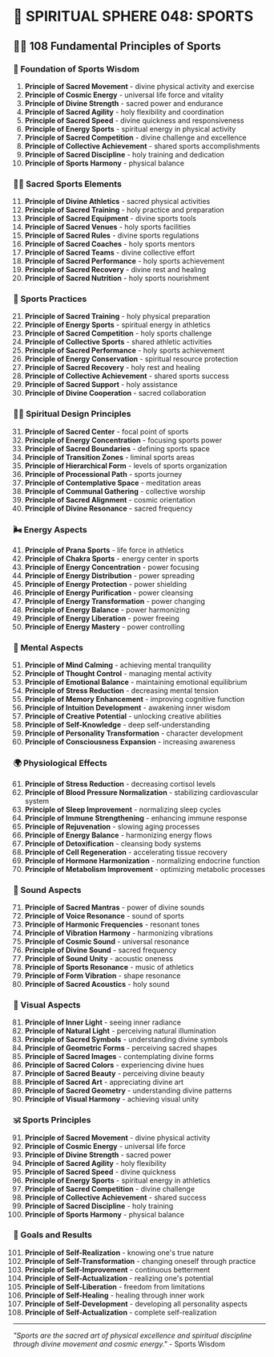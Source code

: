# 🌟 SPIRITUAL SPHERE 048: SPORTS

## 🧘‍♀️ 108 Fundamental Principles of Sports

### 🌌 Foundation of Sports Wisdom

1. **Principle of Sacred Movement** - divine physical activity and exercise
2. **Principle of Cosmic Energy** - universal life force and vitality
3. **Principle of Divine Strength** - sacred power and endurance
4. **Principle of Sacred Agility** - holy flexibility and coordination
5. **Principle of Sacred Speed** - divine quickness and responsiveness
6. **Principle of Energy Sports** - spiritual energy in physical activity
7. **Principle of Sacred Competition** - divine challenge and excellence
8. **Principle of Collective Achievement** - shared sports accomplishments
9. **Principle of Sacred Discipline** - holy training and dedication
10. **Principle of Sports Harmony** - physical balance

### 🏃‍♂️ Sacred Sports Elements

11. **Principle of Divine Athletics** - sacred physical activities
12. **Principle of Sacred Training** - holy practice and preparation
13. **Principle of Sacred Equipment** - divine sports tools
14. **Principle of Sacred Venues** - holy sports facilities
15. **Principle of Sacred Rules** - divine sports regulations
16. **Principle of Sacred Coaches** - holy sports mentors
17. **Principle of Sacred Teams** - divine collective effort
18. **Principle of Sacred Performance** - holy sports achievement
19. **Principle of Sacred Recovery** - divine rest and healing
20. **Principle of Sacred Nutrition** - holy sports nourishment

### 🌟 Sports Practices

21. **Principle of Sacred Training** - holy physical preparation
22. **Principle of Energy Sports** - spiritual energy in athletics
23. **Principle of Sacred Competition** - holy sports challenge
24. **Principle of Collective Sports** - shared athletic activities
25. **Principle of Sacred Performance** - holy sports achievement
26. **Principle of Energy Conservation** - spiritual resource protection
27. **Principle of Sacred Recovery** - holy rest and healing
28. **Principle of Collective Achievement** - shared sports success
29. **Principle of Sacred Support** - holy assistance
30. **Principle of Divine Cooperation** - sacred collaboration

### 🧘‍♀️ Spiritual Design Principles

31. **Principle of Sacred Center** - focal point of sports
32. **Principle of Energy Concentration** - focusing sports power
33. **Principle of Sacred Boundaries** - defining sports space
34. **Principle of Transition Zones** - liminal sports areas
35. **Principle of Hierarchical Form** - levels of sports organization
36. **Principle of Processional Path** - sports journey
37. **Principle of Contemplative Space** - meditation areas
38. **Principle of Communal Gathering** - collective worship
39. **Principle of Sacred Alignment** - cosmic orientation
40. **Principle of Divine Resonance** - sacred frequency

### 🌬️ Energy Aspects

41. **Principle of Prana Sports** - life force in athletics
42. **Principle of Chakra Sports** - energy center in sports
43. **Principle of Energy Concentration** - power focusing
44. **Principle of Energy Distribution** - power spreading
45. **Principle of Energy Protection** - power shielding
46. **Principle of Energy Purification** - power cleansing
47. **Principle of Energy Transformation** - power changing
48. **Principle of Energy Balance** - power harmonizing
49. **Principle of Energy Liberation** - power freeing
50. **Principle of Energy Mastery** - power controlling

### 🧠 Mental Aspects

51. **Principle of Mind Calming** - achieving mental tranquility
52. **Principle of Thought Control** - managing mental activity
53. **Principle of Emotional Balance** - maintaining emotional equilibrium
54. **Principle of Stress Reduction** - decreasing mental tension
55. **Principle of Memory Enhancement** - improving cognitive function
56. **Principle of Intuition Development** - awakening inner wisdom
57. **Principle of Creative Potential** - unlocking creative abilities
58. **Principle of Self-Knowledge** - deep self-understanding
59. **Principle of Personality Transformation** - character development
60. **Principle of Consciousness Expansion** - increasing awareness

### 🌍 Physiological Effects

61. **Principle of Stress Reduction** - decreasing cortisol levels
62. **Principle of Blood Pressure Normalization** - stabilizing cardiovascular system
63. **Principle of Sleep Improvement** - normalizing sleep cycles
64. **Principle of Immune Strengthening** - enhancing immune response
65. **Principle of Rejuvenation** - slowing aging processes
66. **Principle of Energy Balance** - harmonizing energy flows
67. **Principle of Detoxification** - cleansing body systems
68. **Principle of Cell Regeneration** - accelerating tissue recovery
69. **Principle of Hormone Harmonization** - normalizing endocrine function
70. **Principle of Metabolism Improvement** - optimizing metabolic processes

### 🎵 Sound Aspects

71. **Principle of Sacred Mantras** - power of divine sounds
72. **Principle of Voice Resonance** - sound of sports
73. **Principle of Harmonic Frequencies** - resonant tones
74. **Principle of Vibration Harmony** - harmonizing vibrations
75. **Principle of Cosmic Sound** - universal resonance
76. **Principle of Divine Sound** - sacred frequency
77. **Principle of Sound Unity** - acoustic oneness
78. **Principle of Sports Resonance** - music of athletics
79. **Principle of Form Vibration** - shape resonance
80. **Principle of Sacred Acoustics** - holy sound

### 🌈 Visual Aspects

81. **Principle of Inner Light** - seeing inner radiance
82. **Principle of Natural Light** - perceiving natural illumination
83. **Principle of Sacred Symbols** - understanding divine symbols
84. **Principle of Geometric Forms** - perceiving sacred shapes
85. **Principle of Sacred Images** - contemplating divine forms
86. **Principle of Sacred Colors** - experiencing divine hues
87. **Principle of Sacred Beauty** - perceiving divine beauty
88. **Principle of Sacred Art** - appreciating divine art
89. **Principle of Sacred Geometry** - understanding divine patterns
90. **Principle of Visual Harmony** - achieving visual unity

### 🕉️ Sports Principles

91. **Principle of Sacred Movement** - divine physical activity
92. **Principle of Cosmic Energy** - universal life force
93. **Principle of Divine Strength** - sacred power
94. **Principle of Sacred Agility** - holy flexibility
95. **Principle of Sacred Speed** - divine quickness
96. **Principle of Energy Sports** - spiritual energy in athletics
97. **Principle of Sacred Competition** - divine challenge
98. **Principle of Collective Achievement** - shared success
99. **Principle of Sacred Discipline** - holy training
100. **Principle of Sports Harmony** - physical balance

### 🚀 Goals and Results

101. **Principle of Self-Realization** - knowing one's true nature
102. **Principle of Self-Transformation** - changing oneself through practice
103. **Principle of Self-Improvement** - continuous betterment
104. **Principle of Self-Actualization** - realizing one's potential
105. **Principle of Self-Liberation** - freedom from limitations
106. **Principle of Self-Healing** - healing through inner work
107. **Principle of Self-Development** - developing all personality aspects
108. **Principle of Self-Actualization** - complete self-realization

---

*"Sports are the sacred art of physical excellence and spiritual discipline through divine movement and cosmic energy."* - Sports Wisdom
